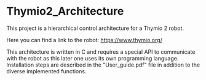 # Thymio2_Architecture
This project is a hierarchical control architecture for a Thymio 2 robot.

Here you can find a link to the robot: https://www.thymio.org/

This architecture is written in C and requires a special API to communicate with the robot as this later one uses its own programming language.
Installation steps are described in the "User_guide.pdf" file in addition to the diverse implemented functions.

